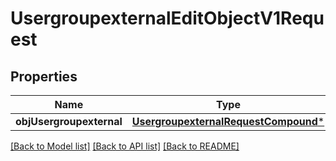 # UsergroupexternalEditObjectV1Request

## Properties
Name | Type | Description | Notes
------------ | ------------- | ------------- | -------------
**objUsergroupexternal** | [**UsergroupexternalRequestCompound***](UsergroupexternalRequestCompound.md) |  | 

[[Back to Model list]](../README.md#documentation-for-models) [[Back to API list]](../README.md#documentation-for-api-endpoints) [[Back to README]](../README.md)


